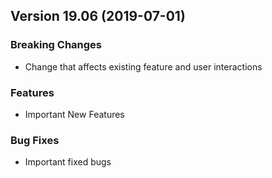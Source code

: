 ## Version 19.06 (2019-07-01)

### Breaking Changes 

- Change that affects existing feature and user interactions

### Features

- Important New Features 

### Bug Fixes

- Important fixed bugs 
